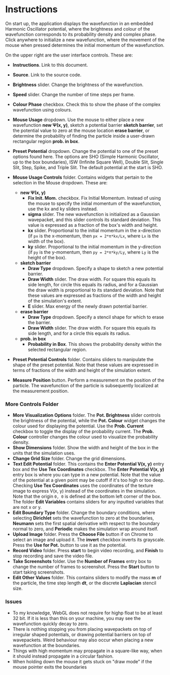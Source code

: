 # Instructions
On start up, the application displays the wavefunction in an embedded Harmonic Oscillator potential, where the brightness and colour of the wavefunction corresponds to its probability density and complex phase. Click anywhere to initialize a new wavefunction, where the movement of the mouse when pressed determines the initial momentum of the wavefunction.

On the upper right are the user interface controls. These are:
- **Instructions**. Link to this document.
- **Source**. Link to the source code.
- **Brightness** slider. Change the brightness of the wavefunction.
- **Speed** slider. Change the number of time steps per frame.
- **Colour Phase** checkbox. Check this to show the phase of the complex wavefunction using colours.
- **Mouse Usage** dropdown. Use the mouse to either place a new wavefunction **new Ψ(x, y)**, sketch a potential barrier **sketch barrier**, set the potential value to zero at the mouse location **erase barrier**, or determine the probability of finding the particle inside a user-drawn rectangular region **prob. in box**.
- **Preset Potential** dropdown. Change the potential to one of the preset options found here. The options are SHO (Simple Harmonic Oscillator, up to the box boundaries), ISW (Infinite Square Well), Double Slit, Single Slit, Step, Spike, and Triple Slit. The default potential at the start is SHO.
- **Mouse Usage Controls** folder. Contains widgets that pertain to the selection in the Mouse dropdown. These are:
    - **new Ψ(x, y)**
        - **Fix Init. Mom.** checkbox. Fix Initial Momentum. Instead of using the mouse to specify the initial momentum of the wavefunction, use the kx and ky sliders instead.
        - **sigma** slider. The new wavefunction is initialized as a Gaussian wavepacket, and this slider
        controls its standard deviation. This value is expressed as a fraction of the box's width and height.
        - **kx** slider. Proportional to the initial momentum in the x-direction (if `px` is the x-momentum, then `px = 2*π*kx/Lx`, where `Lx` is the width of the box).
        - **ky** slider. Proportional to the initial momentum in the y-direction (if `py` is the y-momentum, then `py = 2*π*ky/Ly`, where `Ly` is the height of the box).
    - **sketch barrier**
        - **Draw Type** dropdown. Specify a shape to sketch a new potential barrier.
        - **Draw Width** slider. The draw width. For square this equals its side length, for circle
        this equals its radius, and for a Gaussian the draw width is proportional to its standard deviation. Note that these values are expressed as fractions of the width and height of the simulation's extent.
        - **E** slider. Max energy of the newly drawn potential barrier.
    - **erase barrier**
        - **Draw Type** dropdown. Specify a stencil shape for which to erase the barrier.
        - **Draw Width** slider. The draw width. For square this equals its side length, and for a circle this equals its radius.
    - **prob. in box**
        - **Probability in Box**. This shows the probability density within the selected rectangular region.

- **Preset Potential Controls** folder. Contains sliders to manipulate the shape of the preset potential. Note that these values are expressed in terms of fractions of the width and height of the simulation extent.
- **Measure Position** button. Perform a measurement on the position of the particle. The wavefunction of the particle is subsequently localized at the measurement position.
### More Controls Folder
- **More Visualization Options** folder. The **Pot. Brightness** slider controls the brightness of the potential, while the **Pot. Colour** widget changes the colour used for displaying the potential. Use the **Prob. Current** checkbox to toggle the display of the probability current. The **Prob. Colour** controller changes the colour used to visualize the probability density.
- **Show Dimensions** folder. Show the width and height of the box in the units that the simulation uses.
- **Change Grid Size** folder. Change the grid dimensions.
- **Text Edit Potential** folder. This contains the **Enter Potential V(x, y)** entry box and the **Use Tex Coordinates** checkbox. The **Enter Potential V(x, y)** entry box is where you can type in a
new potential.
Note that the value of the potential at a given point may be cutoff if it's too high or too deep. Checking **Use Tex Coordinates** uses the coordinates of the texture image to express V(x, y) instead of the coordinates in the simulation. Note that the origin `0, 0` is defined at the bottom left corner of the box. The folder **Edit Variables** contains sliders for any inputted variables that are not x or y.
- **Edit Boundary Type** folder. Change the boundary conditions, where selecting **Dirichlet** sets the wavefunction to zero at the boundaries, **Neumann** sets the first spatial derivative with respect to the boundary normal to zero, and **Periodic** makes the simulation wrap around itself.
- **Upload Image** folder. Press the **Choose File** button if on Chrome to select an image and upload it. The **invert** checkbox inverts its grayscale. Press the **Use for Pot.** button to use it as the potential.
- **Record Video** folder. Press **start** to begin video recording, and **Finish** to stop recording and save the video file.
- **Take Screenshots** folder. Use the **Number of Frames** entry box to change the number of frames to screenshot. Press the **Start** button to start taking screenshots.
- **Edit Other Values** folder. This contains sliders to modify the mass **m** of the particle, the time step length **dt**, or the discrete **Laplacian** stencil size.


### Issues
- To my knowledge, WebGL does not require for highp float to be at least 32 bit. If it is less than this on your machine, you may see the wavefunction quickly decay to zero.
- There is nothing stopping you from placing wavepackets on top of irregular shaped potentials, or drawing potential barriers on top of wavepackets. Weird behaviour may also occur when placing a new wavefunction at the boundaries.
- Things with high momentum may propagate in a square-like way, when it should instead propagate in a circular fashion.
- When holding down the mouse it gets stuck on "draw mode" if the mouse pointer exits the boundaries  
